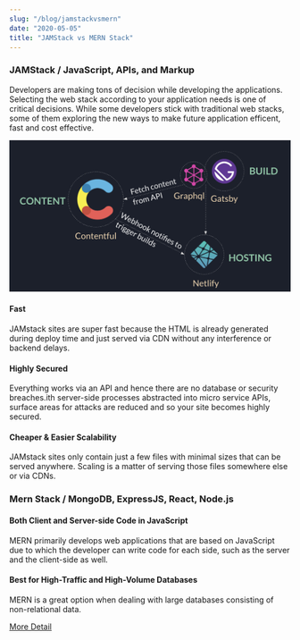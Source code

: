 ```yaml
---
slug: "/blog/jamstackvsmern"
date: "2020-05-05"
title: "JAMStack vs MERN Stack"
---
```


### JAMStack / JavaScript, APIs, and Markup

Developers are making tons of decision while developing the
applications. Selecting the web stack according to your
application needs is one of critical decisions. While some
developers stick with traditional web stacks, some of them
exploring the new ways to make future application efficent, fast
and cost effective.

![Jam stack](../images/jam1.png)

#### Fast

JAMstack sites are super fast because the HTML is already
generated during deploy time and just served via CDN without any
interference or backend delays.

#### Highly Secured

Everything works via an API and hence there are no database or
security breaches.ith server-side processes abstracted into micro
service APIs, surface areas for attacks are reduced and so your
site becomes highly secured.

#### Cheaper & Easier Scalability

JAMstack sites only contain just a few files with minimal sizes
that can be served anywhere. Scaling is a matter of serving those
files somewhere else or via CDNs.

### Mern Stack / MongoDB, ExpressJS, React, Node.js

#### Both Client and Server-side Code in JavaScript

MERN primarily develops web applications that are based on
JavaScript due to which the developer can write code for each
side, such as the server and the client-side as well.

#### Best for High-Traffic and High-Volume Databases

MERN is a great option when dealing with large databases
consisting of non-relational data.

[More Detail](https://buttercms.com/blog/jamstack-vs-mean-vs-lamp-your-guide-to-picking-one "More Detail")
